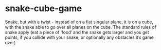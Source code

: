 # snake-cube-game
 Snake, but with a twist - instead of on a flat singular plane, it is on a cube, with the snake able to go over all planes on the cube. The standard rules of snake apply (eat a piece of ‘food’ and the snake gets larger and you get points, if you collide with your snake, or optionally any obstacles it’s game over)
